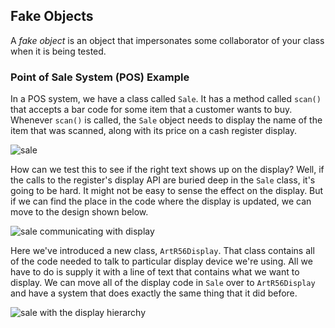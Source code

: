 ## Fake Objects
A _fake object_ is an object that impersonates some collaborator of your class when it is being tested.

### Point of Sale System (POS) Example
In a POS system, we have a class called `Sale`. It has a method called `scan()` that accepts a bar code for some item that a customer wants to buy. Whenever `scan()` is called, the `Sale` object needs to display the name of the item that was scanned, along with its price on a cash register display.

![sale](https://user-images.githubusercontent.com/5623994/51017592-926aac00-1542-11e9-91a8-54acd646af2e.png)

How can we test this to see if the right text shows up on the display? Well, if the calls to the register's display API are buried deep in the `Sale` class, it's going to be hard. It might not be easy to sense the effect on the display. But if we can find the place in the code where the display is updated, we can move to the design shown below.

![sale communicating with display](https://user-images.githubusercontent.com/5623994/51017982-fe99df80-1543-11e9-8bb2-559afe8c62ae.png)

Here we've introduced a new class, `ArtR56Display`. That class contains all of the code needed to talk to particular display device we're using. All we have to do is supply it with a line of text that contains what we want to display. We can move all of the display code in `Sale` over to `ArtR56Display` and have a system that does exactly the same thing that it did before.

![sale with the display hierarchy](https://user-images.githubusercontent.com/5623994/51041999-2b241a80-1589-11e9-898c-9a94aabf682b.png)
